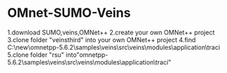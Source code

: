 # OMnet-SUMO-Veins
1.download SUMO,veins,OMNet++
2.create your own OMNet++ project
3.clone folder "veinsthird" into your own OMNet++ project
4.find C:\new\omnetpp-5.6.2\samples\veins\src\veins\modules\application\traci
5.clone folder "rsu" into"omnetpp-5.6.2\samples\veins\src\veins\modules\application\traci"

